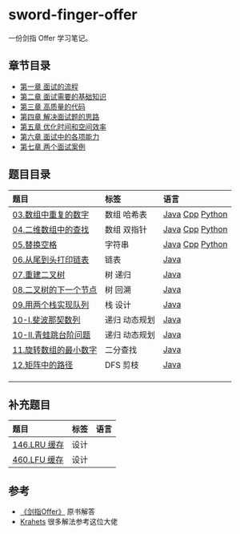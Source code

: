 # sword-finger-offer

一份剑指 Offer 学习笔记。

## 章节目录

* [第一章 面试的流程](ch01/README.md)
* [第二章 面试需要的基础知识](ch02/README.md)
* [第三章 高质量的代码](ch03/README.md)
* [第四章 解决面试题的思路](ch04/README.md)
* [第五章 优化时间和空间效率](ch05/README.md)
* [第六章 面试中的各项能力](ch06/README.md)
* [第七章 两个面试案例](ch07/README.md)

## 题目目录

| 题目 | 标签 | 语言 |
| :--- | :--- | :--- |
| [03.数组中重复的数字](https://leetcode-cn.com/problems/shu-zu-zhong-zhong-fu-de-shu-zi-lcof/) | 数组 哈希表 | [Java](src/Java/Solution03.java) [Cpp](src/Cpp/Solution03.cpp) [Python](src/Python/Solution03.py)|
| [04.二维数组中的查找](https://leetcode-cn.com/problems/er-wei-shu-zu-zhong-de-cha-zhao-lcof/) | 数组 双指针 | [Java](src/Java/Solution04.java) [Cpp](src/Cpp/Solution04.cpp) [Python](src/Python/Solution04.py)|
| [05.替换空格](https://leetcode-cn.com/problems/ti-huan-kong-ge-lcof/) | 字符串 | [Java](src/Java/Solution05.java) [Cpp](src/Cpp/Solution05.cpp) [Python](src/Python/Solution05.py)|
| [06.从尾到头打印链表](https://leetcode-cn.com/problems/cong-wei-dao-tou-da-yin-lian-biao-lcof/) | 链表 | [Java](src/Java/Solution06.java) |
| [07.重建二叉树](https://leetcode-cn.com/problems/zhong-jian-er-cha-shu-lcof/) | 树 递归 | [Java](src/Java/Solution07.java) |
| [08.二叉树的下一个节点](https://leetcode-cn.com/problems/) | 树 回溯 | [Java](src/Java/Solution08.java) |
| [09.用两个栈实现队列](https://leetcode-cn.com/problems/yong-liang-ge-zhan-shi-xian-dui-lie-lcof/) | 栈 设计 | [Java](src/Java/Solution09.java) |
| [10-I.斐波那契数列](https://leetcode-cn.com/problems/fei-bo-na-qi-shu-lie-lcof/) | 递归 动态规划 | [Java](src/Java/Solution10.java) |
| [10-II.青蛙跳台阶问题](https://leetcode-cn.com/problems/qing-wa-tiao-tai-jie-wen-ti-lcof/) | 递归 动态规划 | [Java](src/Java/Solution10_1.java) |
| [11.旋转数组的最小数字](https://leetcode-cn.com/problems/xuan-zhuan-shu-zu-de-zui-xiao-shu-zi-lcof/submissions/) | 二分查找 | [Java](src/Java/Solution11.java) |
| [12.矩阵中的路径](https://leetcode-cn.com/problems/ju-zhen-zhong-de-lu-jing-lcof/submissions/) | DFS 剪枝 | [Java](src/Java/Solution12.java) |
| []() |  |  |
| []() |  |  |
| []() |  |  |

## 补充题目

| 题目 | 标签 | 语言 |
| :--- | :--- | :--- |
| [146.LRU 缓存](https://leetcode-cn.com/problems/lru-cache/) | 设计 |  |
| [460.LFU 缓存](https://leetcode-cn.com/problems/lfu-cache/) | 设计 |  |

## 参考

* [《剑指Offer》](https://github.com/zhedahht/CodingInterviewChinese2) 原书解答
* [Krahets](https://github.com/krahets) 很多解法参考这位大佬
